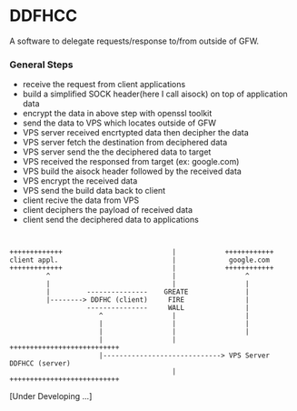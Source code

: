 # DDFHCC

A software to delegate requests/response to/from outside of GFW.

### General Steps
- receive the request from client applications
- build a simplified SOCK header(here I call aisock) on top of application data
- encrypt the data in above step with openssl toolkit
- send the data to VPS which locates outside of GFW
- VPS server received encrtypted data then decipher the data
- VPS server fetch the destination from deciphered data
- VPS server send the the deciphered data to target 
- VPS received the responsed from target (ex: google.com)
- VPS build the aisock header followed by the received data
- VPS encrypt the received data 
- VPS send the build data back to client
- client recive the data from VPS 
- client deciphers the payload of received data
- client send the deciphered data to applications

```


+++++++++++++                           |            ++++++++++++
client appl.                            |             google.com
+++++++++++++                           |            ++++++++++++
         ^                              |                 ^
         |                              |                 |
         |         ---------------    GREATE              |
         |--------> DDFHC (client)     FIRE               |
                   ---------------     WALL               |
                      ^                 |                 |
                      |                 |                 |
                      |                 |                 |
                      |                 |            +++++++++++++++++++++++++++
                      |-----------------------------> VPS Server DDFHCC (server)
                                        |            +++++++++++++++++++++++++++

```

[Under Developing ...]
